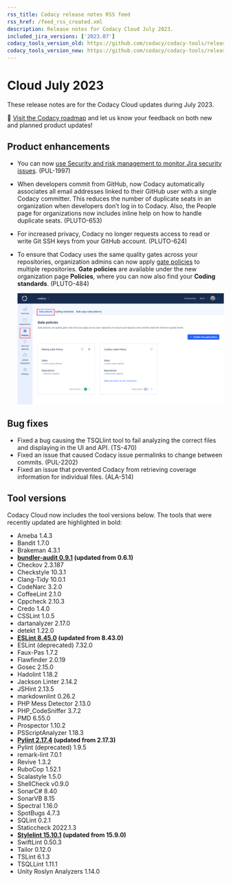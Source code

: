 ```yaml
---
rss_title: Codacy release notes RSS feed
rss_href: /feed_rss_created.xml
description: Release notes for Codacy Cloud July 2023.
included_jira_versions: ['2023.07']
codacy_tools_version_old: https://github.com/codacy/codacy-tools/releases/tag/7.5.46
codacy_tools_version_new: https://github.com/codacy/codacy-tools/releases/tag/7.6.39
---
```


# Cloud July 2023

These release notes are for the Codacy Cloud updates during July 2023.

📢 [Visit the Codacy roadmap](https://roadmap.codacy.com) and <span class="skip-vale">let us know</span> your feedback on both new and planned product updates!

<!--TODO Check these issues manually

Jira issues without release notes

Epics:
-   SRM MVP (HRZ-6)
    -   https://codacy.atlassian.net/browse/HRZ-127
-   SRM Jira (PUL-1924)
    -   https://codacy.atlassian.net/browse/PUL-1964
    -   https://codacy.atlassian.net/browse/PUL-2061
-   https://codacy.atlassian.net/browse/HRZ-180 (SRM Security manager)
-   AI
    -   https://codacy.atlassian.net/browse/HRZ-286 (scaling)
    -   https://codacy.atlassian.net/browse/CY-6855 (prototype)

Jira issues with disabled release notes

Epics:
-   https://codacy.atlassian.net/browse/PUL-2199
-   https://codacy.atlassian.net/browse/PUL-2104
-   https://codacy.atlassian.net/browse/HRZ-282
-   https://codacy.atlassian.net/browse/HRZ-281
-   https://codacy.atlassian.net/browse/HRZ-265
-   https://codacy.atlassian.net/browse/HRZ-126
-   https://codacy.atlassian.net/browse/HRZ-86
-   https://codacy.atlassian.net/browse/ALA-464
-   https://codacy.atlassian.net/browse/ALA-460
-   https://codacy.atlassian.net/browse/ALA-451
-   https://codacy.atlassian.net/browse/ALA-282
-   https://codacy.atlassian.net/browse/ALA-151
-   https://codacy.atlassian.net/browse/ALA-110
Bugs and other issues:
-   https://codacy.atlassian.net/browse/TS-500
-   https://codacy.atlassian.net/browse/TS-496
-   https://codacy.atlassian.net/browse/TS-494
-   https://codacy.atlassian.net/browse/TS-488
-   https://codacy.atlassian.net/browse/TS-483
-   https://codacy.atlassian.net/browse/TS-482
-   https://codacy.atlassian.net/browse/TS-481
-   https://codacy.atlassian.net/browse/TS-480
-   https://codacy.atlassian.net/browse/TS-479
-   https://codacy.atlassian.net/browse/TS-478
-   https://codacy.atlassian.net/browse/TS-475
-   https://codacy.atlassian.net/browse/TS-474
-   https://codacy.atlassian.net/browse/TS-472
-   https://codacy.atlassian.net/browse/TS-471
-   https://codacy.atlassian.net/browse/TS-469
-   https://codacy.atlassian.net/browse/TS-465
-   https://codacy.atlassian.net/browse/TS-461
-   https://codacy.atlassian.net/browse/TS-460
-   https://codacy.atlassian.net/browse/TS-456
-   https://codacy.atlassian.net/browse/TS-451
-   https://codacy.atlassian.net/browse/TS-450
-   https://codacy.atlassian.net/browse/TS-436
-   https://codacy.atlassian.net/browse/TS-422
-   https://codacy.atlassian.net/browse/TS-399
-   https://codacy.atlassian.net/browse/TS-336
-   https://codacy.atlassian.net/browse/TS-313
-   https://codacy.atlassian.net/browse/PUL-2201
-   https://codacy.atlassian.net/browse/PUL-2186
-   https://codacy.atlassian.net/browse/PUL-2182
-   https://codacy.atlassian.net/browse/PUL-2174
-   https://codacy.atlassian.net/browse/PUL-2172
-   https://codacy.atlassian.net/browse/HRZ-304
-   https://codacy.atlassian.net/browse/HRZ-300
-   https://codacy.atlassian.net/browse/HRZ-299
-   https://codacy.atlassian.net/browse/HRZ-298
-   https://codacy.atlassian.net/browse/HRZ-291
-   https://codacy.atlassian.net/browse/ALA-490
-   https://codacy.atlassian.net/browse/ALA-489
-   https://codacy.atlassian.net/browse/ALA-482
-->

## Product enhancements

-   You can now [use Security and risk management to monitor Jira security issues](../../organizations/managing-security-and-risk.md#managing-integrations). (PUL-1997)

-   When developers commit from GitHub, now Codacy automatically associates all email addresses linked to their GitHub user with a single Codacy committer. This reduces the number of duplicate seats in an organization when developers don’t log in to Codacy. Also, the People page for organizations now includes inline help on how to handle duplicate seats. (PLUTO-653)

-   For increased privacy, Codacy no longer requests access to read or write Git SSH keys from your GitHub account. (PLUTO-624)

-   To ensure that Codacy uses the same quality gates across your repositories, organization admins can now apply [gate policies](../../organizations/using-gate-policies.md) to multiple repositories. **Gate policies** are available under the new organization page **Policies**, where you can now also find your **Coding standards**. (PLUTO-484)

    ![Organization-level gate policies](../images/pluto-484.png)

## Bug fixes

-   Fixed a bug causing the TSQLlint tool to fail analyzing the correct files and displaying in the UI and API. (TS-470)
-   Fixed an issue that caused Codacy issue permalinks to change between commits. (PUL-2202)
-   Fixed an issue that prevented Codacy from retrieving coverage information for individual files. (ALA-514)

## Tool versions

Codacy Cloud now includes the tool versions below. The tools that were recently updated are highlighted in bold:

-   Ameba 1.4.3
-   Bandit 1.7.0
-   Brakeman 4.3.1
-   **[bundler-audit 0.9.1](https://github.com/rubysec/bundler-audit/releases/tag/v0.9.1) (updated from 0.6.1)**
-   Checkov 2.3.187
-   Checkstyle 10.3.1
-   Clang-Tidy 10.0.1
-   CodeNarc 3.2.0
-   CoffeeLint 2.1.0
-   Cppcheck 2.10.3
-   Credo 1.4.0
-   CSSLint 1.0.5
-   dartanalyzer 2.17.0
-   detekt 1.22.0
-   **[ESLint 8.45.0](https://github.com/eslint/eslint/releases/tag/v8.45.0) (updated from 8.43.0)**
-   ESLint (deprecated) 7.32.0
-   Faux-Pas 1.7.2
-   Flawfinder 2.0.19
-   Gosec 2.15.0
-   Hadolint 1.18.2
-   Jackson Linter 2.14.2
-   JSHint 2.13.5
-   markdownlint 0.26.2
-   PHP Mess Detector 2.13.0
-   PHP_CodeSniffer 3.7.2
-   PMD 6.55.0
-   Prospector 1.10.2
-   PSScriptAnalyzer 1.18.3
-   **[Pylint 2.17.4](https://github.com/pylint-dev/pylint/releases/tag/v2.17.4) (updated from 2.17.3)**
-   Pylint (deprecated) 1.9.5
-   remark-lint 7.0.1
-   Revive 1.3.2
-   RuboCop 1.52.1
-   Scalastyle 1.5.0
-   ShellCheck v0.9.0
-   SonarC# 8.40
-   SonarVB 8.15
-   Spectral 1.16.0
-   SpotBugs 4.7.3
-   SQLint 0.2.1
-   Staticcheck 2022.1.3
-   **[Stylelint 15.10.1](https://github.com/stylelint/stylelint/releases/tag/15.10.1) (updated from 15.9.0)**
-   SwiftLint 0.50.3
-   Tailor 0.12.0
-   TSLint 6.1.3
-   TSQLLint 1.11.1
-   Unity Roslyn Analyzers 1.14.0
